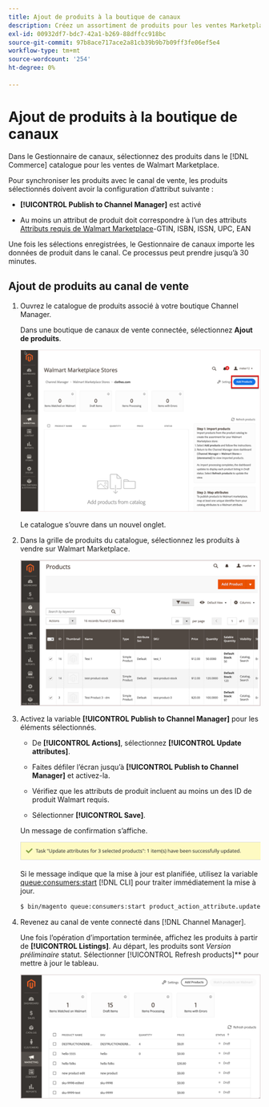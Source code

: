 ```yaml
---
title: Ajout de produits à la boutique de canaux
description: Créez un assortiment de produits pour les ventes Marketplace en ajoutant des produits du catalogue au canal de vente.
exl-id: 00932df7-bdc7-42a1-b269-88dffcc918bc
source-git-commit: 97b8ace717ace2a81cb39b9b7b09ff3fe06ef5e4
workflow-type: tm+mt
source-wordcount: '254'
ht-degree: 0%

---
```


# Ajout de produits à la boutique de canaux

Dans le Gestionnaire de canaux, sélectionnez des produits dans le [!DNL Commerce] catalogue pour les ventes de Walmart Marketplace.

Pour synchroniser les produits avec le canal de vente, les produits sélectionnés doivent avoir la configuration d’attribut suivante :

- **[!UICONTROL Publish to Channel Manager]** est activé

- Au moins un attribut de produit doit correspondre à l’un des attributs [Attributs requis de Walmart Marketplace](map-product-attributes-for-matching.md)-GTIN, ISBN, ISSN, UPC, EAN

Une fois les sélections enregistrées, le Gestionnaire de canaux importe les données de produit dans le canal. Ce processus peut prendre jusqu’à 30 minutes.

## Ajout de produits au canal de vente

1. Ouvrez le catalogue de produits associé à votre boutique Channel Manager.

   Dans une boutique de canaux de vente connectée, sélectionnez **Ajout de produits**.

   ![Ajout de produits au canal connecté](assets/add-initial-products-to-connected-channel.png)

   Le catalogue s’ouvre dans un nouvel onglet.

1. Dans la grille de produits du catalogue, sélectionnez les produits à vendre sur Walmart Marketplace.

   ![Envoyer les produits au canal connecté](assets/select-products-from-catalog.png)

1. Activez la variable **[!UICONTROL Publish to Channel Manager]** pour les éléments sélectionnés.

   - De **[!UICONTROL Actions]**, sélectionnez **[!UICONTROL Update attributes]**.

   - Faites défiler l’écran jusqu’à **[!UICONTROL Publish to Channel Manager]** et activez-la.

   - Vérifiez que les attributs de produit incluent au moins un des ID de produit Walmart requis.

   - Sélectionner **[!UICONTROL Save]**.

   Un message de confirmation s’affiche.

   ![Message de confirmation d’importation de produit du catalogue au canal de vente](assets/product-import-from-catalog-confirmation.png)

   Si le message indique que la mise à jour est planifiée, utilisez la variable [queue:consumers:start](https://devdocs.magento.com/guides/v2.4/config-guide/cli/config-cli-subcommands-queue.html) [!DNL CLI] pour traiter immédiatement la mise à jour.

   ```bash
   $ bin/magento queue:consumers:start product_action_attribute.update
   ```

1. Revenez au canal de vente connecté dans [!DNL Channel Manager].

   Une fois l’opération d’importation terminée, affichez les produits à partir de **[!UICONTROL Listings]**. Au départ, les produits sont *Version préliminaire* statut. Sélectionner [!UICONTROL Refresh products]** pour mettre à jour le tableau.

   ![Produits importés sur le canal de vente connecté](assets/products-in-marketplace-sales-channel.png)
